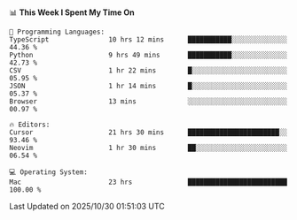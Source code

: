 <!--START_SECTION:waka-->
📊 **This Week I Spent My Time On** 

```text
💬 Programming Languages: 
TypeScript               10 hrs 12 mins      ███████████░░░░░░░░░░░░░░   44.36 % 
Python                   9 hrs 49 mins       ███████████░░░░░░░░░░░░░░   42.73 % 
CSV                      1 hr 22 mins        █░░░░░░░░░░░░░░░░░░░░░░░░   05.95 % 
JSON                     1 hr 14 mins        █░░░░░░░░░░░░░░░░░░░░░░░░   05.37 % 
Browser                  13 mins             ░░░░░░░░░░░░░░░░░░░░░░░░░   00.97 % 

🔥 Editors: 
Cursor                   21 hrs 30 mins      ███████████████████████░░   93.46 % 
Neovim                   1 hr 30 mins        ██░░░░░░░░░░░░░░░░░░░░░░░   06.54 % 

💻 Operating System: 
Mac                      23 hrs              █████████████████████████   100.00 % 
```


 Last Updated on 2025/10/30 01:51:03 UTC
<!--END_SECTION:waka-->
